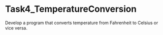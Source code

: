 # Task4_TemperatureConversion
 Develop a program that converts temperature from Fahrenheit to Celsius or vice versa.
